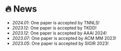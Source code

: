# 🔥 News
- *2024.01*: One paper is accepted by TNNLS!
- *2023.12*: One paper is accepted by TKDD!
- *2023.12*: One paper is accepted by AAAI 2024!
- *2023.07*: One paper is accepted by ACM MM 2023!
- *2023.05*: One paper is accepted by SIGIR 2023!

  

